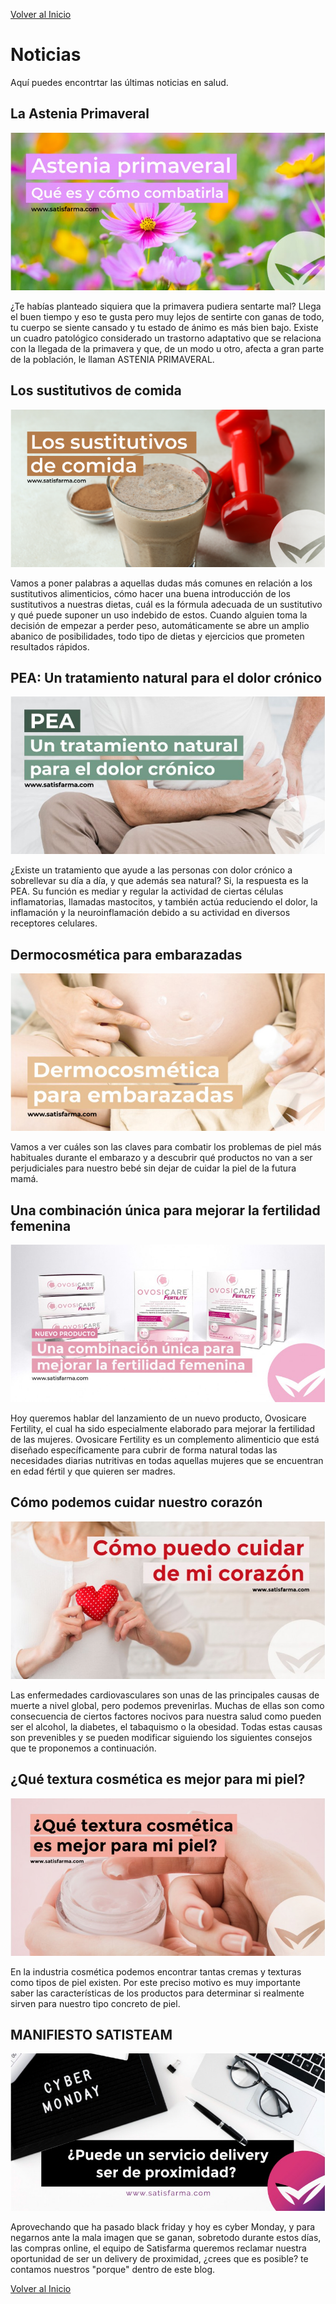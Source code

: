 [Volver al Inicio](intro.md)

# Noticias

Aquí puedes encontrtar las últimas noticias en salud.

## La Astenia Primaveral

![noticia1](img/no1.jpg)

¿Te habías planteado siquiera que la primavera pudiera sentarte mal? Llega el buen tiempo y eso te gusta pero muy lejos de sentirte con ganas de todo, tu cuerpo se siente cansado y tu estado de ánimo es más bien bajo. Existe un cuadro patológico considerado un trastorno adaptativo que se relaciona con la llegada de la primavera y que, de un modo u otro, afecta a gran parte de la población, le llaman ASTENIA PRIMAVERAL.


## Los sustitutivos de comida

![noticia2](img/no2.png)

Vamos a poner palabras a aquellas dudas más comunes en relación a los sustitutivos alimenticios, cómo hacer una buena introducción de los sustitutivos a nuestras dietas, cuál es la fórmula adecuada de un sustitutivo y qué puede suponer un uso indebido de estos. Cuando alguien toma la decisión de empezar a perder peso, automáticamente se abre un amplio abanico de posibilidades, todo tipo de dietas y ejercicios que prometen resultados rápidos.


## PEA: Un tratamiento natural para el dolor crónico

![noticia3](img/no3.jpg)

¿Existe un tratamiento que ayude a las personas con dolor crónico a sobrellevar su día a día, y que además sea natural? Si, la respuesta es la PEA. Su función es mediar y regular la actividad de ciertas células inflamatorias, llamadas mastocitos, y también actúa reduciendo el dolor, la inflamación y la neuroinflamación debido a su actividad en diversos receptores celulares.

## Dermocosmética para embarazadas

![noticia4](img/no4.jpg)

Vamos a ver cuáles son las claves para combatir los problemas de piel más habituales durante el embarazo y a descubrir qué productos no van a ser perjudiciales para nuestro bebé sin dejar de cuidar la piel de la futura mamá.

## Una combinación única para mejorar la fertilidad femenina

![noticia5](img/no5.jpg)

Hoy queremos hablar del lanzamiento de un nuevo producto, Ovosicare Fertility, el cual ha sido especialmente elaborado para mejorar la fertilidad de las mujeres. Ovosicare Fertility es un complemento alimenticio que está diseñado específicamente para cubrir de forma natural todas las necesidades diarias nutritivas en todas aquellas mujeres que se encuentran en edad fértil y que quieren ser madres.

## Cómo podemos cuidar nuestro corazón

![noticia6](img/no6.jpg)

Las enfermedades cardiovasculares son unas de las principales causas de muerte a nivel global, pero podemos prevenirlas. Muchas de ellas son como consecuencia de ciertos factores nocivos para nuestra salud como pueden ser el alcohol, la diabetes, el tabaquismo o la obesidad. Todas estas causas son prevenibles y se pueden modificar siguiendo los siguientes consejos que te proponemos a continuación.

## ¿Qué textura cosmética es mejor para mi piel?

![noticia7](img/no7.jpg)

En la industria cosmética podemos encontrar tantas cremas y texturas como tipos de piel existen. Por este preciso motivo es muy importante saber las características de los productos para determinar si realmente sirven para nuestro tipo concreto de piel.

## MANIFIESTO SATISTEAM

![noticia8](img/no8.jpg)

Aprovechando que ha pasado black friday y hoy es cyber Monday, y para negarnos ante la mala imagen que se ganan, sobretodo durante estos días, las compras online, el equipo de Satisfarma queremos reclamar nuestra oportunidad de ser un delivery de proximidad, ¿crees que es posible? te contamos nuestros "porque" dentro de este blog.


[Volver al Inicio](intro.md)
